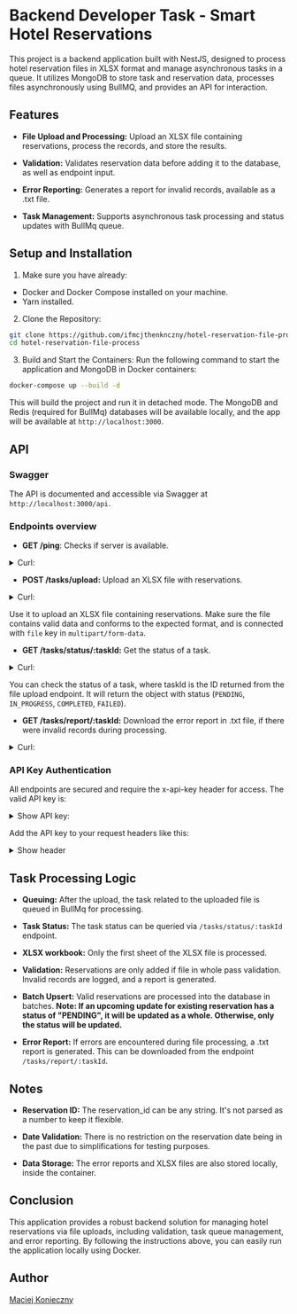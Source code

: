 # Backend Developer Task - Smart Hotel Reservations

This project is a backend application built with NestJS, designed to process hotel reservation files in XLSX format and manage asynchronous tasks in a queue. It utilizes MongoDB to store task and reservation data, processes files asynchronously using BullMQ, and provides an API for interaction.

## Features

- **File Upload and Processing:** Upload an XLSX file containing reservations, process the records, and store the results.

- **Validation:** Validates reservation data before adding it to the database, as well as endpoint input.

- **Error Reporting:** Generates a report for invalid records, available as a .txt file.

- **Task Management:** Supports asynchronous task processing and status updates with BullMq queue.

## Setup and Installation

1. Make sure you have already:
- Docker and Docker Compose installed on your machine.
- Yarn installed.

2. Clone the Repository:
```bash
git clone https://github.com/ifmcjthenknczny/hotel-reservation-file-process
cd hotel-reservation-file-process
```

3. Build and Start the Containers:
Run the following command to start the application and MongoDB in Docker containers:

```bash
docker-compose up --build -d
```

This will build the project and run it in detached mode. The MongoDB and Redis (required for BullMq) databases will be available locally, and the app will be available at `http://localhost:3000`.

## API

### Swagger

The API is documented and accessible via Swagger at `http://localhost:3000/api`.

### Endpoints overview

- **GET /ping**: Checks if server is available.
<details>
<summary>Curl:</summary>
```bash
curl --request GET \
  --url http://localhost:3000/ping
```
</details>

- **POST /tasks/upload:** Upload an XLSX file with reservations.
<details>
<summary>Curl:</summary>
```bash
curl --request POST \
  --url http://localhost:3000/tasks/upload \
  --header 'Content-Type: multipart/form-data' \
  --header 'x-api-key: smarthotel' \
  --form 'file=@<file_path>'
```
</details>

Use it to upload an XLSX file containing reservations. Make sure the file contains valid data and conforms to the expected format, and is connected with `file` key in `multipart/form-data`.

- **GET /tasks/status/:taskId:** Get the status of a task.
<details>
<summary>Curl:</summary>
```bash
curl --request GET \
  --url http://localhost:3000/tasks/status/<taskId> \
  --header 'x-api-key: smarthotel'
```
</details>

You can check the status of a task, where taskId is the ID returned from the file upload endpoint. It will return the object with status (`PENDING`, `IN_PROGRESS`, `COMPLETED`, `FAILED`).

- **GET /tasks/report/:taskId:** Download the error report in .txt file, if there were invalid records during processing.
<details>
<summary>Curl:</summary>
```bash
curl --request GET \
  --url http://localhost:3000/tasks/report/<taskId> \
  --header 'x-api-key: smarthotel'
```
</details>

### API Key Authentication

All endpoints are secured and require the x-api-key header for access. The valid API key is:

<details>
<summary>Show API key:</summary>
```smarthotel```
</details>

Add the API key to your request headers like this:

<details>
<summary>Show header</summary>
```x-api-key: smarthotel```
</details>

## Task Processing Logic

- **Queuing:** After the upload, the task related to the uploaded file is queued in BullMq for processing.

- **Task Status:** The task status can be queried via `/tasks/status/:taskId` endpoint.

- **XLSX workbook:** Only the first sheet of the XLSX file is processed.

- **Validation:** Reservations are only added if file in whole pass validation. Invalid records are logged, and a report is generated.

- **Batch Upsert:** Valid reservations are processed into the database in batches. 
__Note: If an upcoming update for existing reservation has a status of "PENDING", it will be updated as a whole. Otherwise, only the status will be updated.__

- **Error Report:** If errors are encountered during file processing, a .txt report is generated. This can be downloaded from the endpoint `/tasks/report/:taskId`.

## Notes

- **Reservation ID:** The reservation_id can be any string. It's not parsed as a number to keep it flexible.

- **Date Validation:** There is no restriction on the reservation date being in the past due to simplifications for testing purposes.

- **Data Storage:** The error reports and XLSX files are also stored locally, inside the container.

## Conclusion

This application provides a robust backend solution for managing hotel reservations via file uploads, including validation, task queue management, and error reporting. By following the instructions above, you can easily run the application locally using Docker.

## Author

[Maciej Konieczny](https://github.com/ifmcjthenknczny)